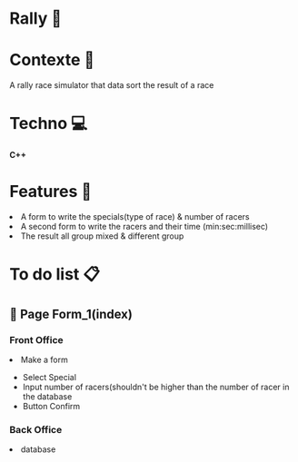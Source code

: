 <h1>Rally &#x1F697;</h1>
<h1>Contexte &#x1F9E0;</h1>
<p>A rally race simulator that data sort the result of a race</p>

<h1>Techno &#x1F4BB;</h1>
<p><strong>C++</strong></p>

<h1>Features &#x1F680;</h1>
  <li>A form to write the specials(type of race) & number of racers</li>
  <li>A second form to write the racers and their time (min:sec:millisec)</li>
  <li>The result all group mixed & different group</li>

<h1>To do list &#x1F4CB;</h1>
  <h2> &#x1F4C4; Page Form_1(index)</h2>
    <h3>Front Office</h3>
      <li>Make a form</li>
        <ul>
          <li>Select Special</li>
          <li>Input number of racers(shouldn't be higher than the number of racer in the database</li>
          <li>Button Confirm</li>
        </ul>
    <h3>Back Office</h3>
      <li><underline>database</underline></li>
<h4></h4>

